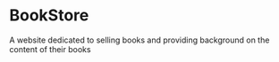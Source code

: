 # BookStore
A website dedicated to selling books and providing background on the content of their books
